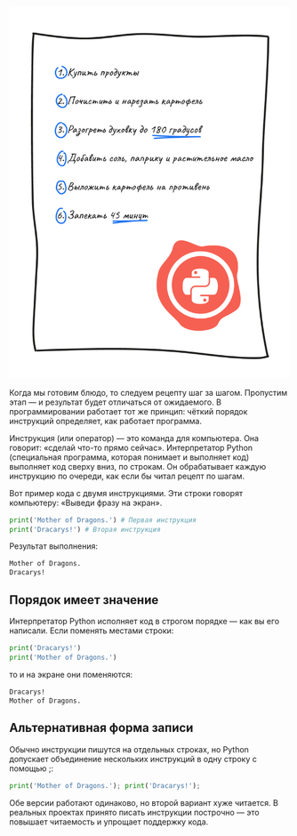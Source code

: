 ![Инструкции](./assets/instructions.png)

Когда мы готовим блюдо, то следуем рецепту шаг за шагом. Пропустим этап — и результат будет отличаться от ожидаемого. В программировании работает тот же принцип: чёткий порядок инструкций определяет, как работает программа.

Инструкция (или оператор) — это команда для компьютера. Она говорит: «сделай что-то прямо сейчас». Интерпретатор Python (специальная программа, которая понимает и выполняет код) выполняет код сверху вниз, по строкам. Он обрабатывает каждую инструкцию по очереди, как если бы читал рецепт по шагам.

Вот пример кода с двумя инструкциями. Эти строки говорят компьютеру: «Выведи фразу на экран».

```python
print('Mother of Dragons.') # Первая инструкция
print('Dracarys!') # Вторая инструкция
```

Результат выполнения:

```text
Mother of Dragons.
Dracarys!
```

## Порядок имеет значение

Интерпретатор Python исполняет код в строгом порядке — как вы его написали. Если поменять местами строки:

```python
print('Dracarys!')
print('Mother of Dragons.')
```

то и на экране они поменяются:

```text
Dracarys!
Mother of Dragons.
```

## Альтернативная форма записи

Обычно инструкции пишутся на отдельных строках, но Python допускает объединение нескольких инструкций в одну строку с помощью ;:

```python
print('Mother of Dragons.'); print('Dracarys!');
```

Обе версии работают одинаково, но второй вариант хуже читается. В реальных проектах принято писать инструкции построчно — это повышает читаемость и упрощает поддержку кода.
